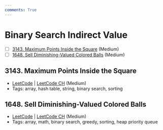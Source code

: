 ```yaml
---
comments: True
---
```


# Binary Search Indirect Value

- [ ] [3143. Maximum Points Inside the Square](https://leetcode.cn/problems/maximum-points-inside-the-square/) (Medium)
- [ ] [1648. Sell Diminishing-Valued Colored Balls](https://leetcode.cn/problems/sell-diminishing-valued-colored-balls/) (Medium)

## 3143. Maximum Points Inside the Square

-   [LeetCode](https://leetcode.com/problems/maximum-points-inside-the-square/) | [LeetCode CH](https://leetcode.cn/problems/maximum-points-inside-the-square/) (Medium)
-   Tags: array, hash table, string, binary search, sorting

## 1648. Sell Diminishing-Valued Colored Balls

-   [LeetCode](https://leetcode.com/problems/sell-diminishing-valued-colored-balls/) | [LeetCode CH](https://leetcode.cn/problems/sell-diminishing-valued-colored-balls/) (Medium)
-   Tags: array, math, binary search, greedy, sorting, heap priority queue
